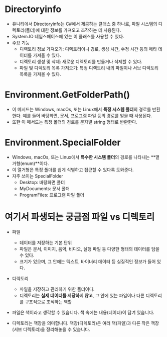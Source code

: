# Directoryinfo

* 유니티에서 Directoryinfo는 C#에서 제공하는 클래스 중 하나로, 파일 시스템의 디렉토리(폴더)에 대한 정보를 가져오고 조작하는 데 사용된다.
* System.IO 네임스페이스에 있는 이 클래스를 사용할 수 있다.
* 주요 기능
  * 디렉토리 정보 가져오기: 디렉토리이ㅢ 경로, 생성 시간, 수정 시간 등의 메타 데이터를 가져올 수 있다.
  * 디렉토리 생성 및 삭제: 새로운 디렉토리를 만들거나 삭제할 수 있다.
  * 파일 및 디렉토리 목록 가져오기: 특정 디렉토리 내의 파일이나 서브 디렉토리 목록을 가져올 수 있다.

# Environment.GetFolderPath()
 * 이 메서드는 Windows, macOs, 또는 Linux에서 **특정 시스템 폴더**의 경로를 반환한다. 예를 들어 바탕화면, 문서, 프로그램 파일 등의 경로를 얻을 때 사용된다.
 * 또한 이 매서드는 특정 폴더의 경로를 문자열 string 형태로 반환한다.
# Environment.SpecialFolder
 * Windows, macOs, 또는 Linux에서 **특수한 시스템 폴더**의  경로를 나타내는 **열거형(enum)**이다.
 * 이 열거형은 특정 폴더를 쉽게 식별하고 접근할 수 있다록 도와준다.
 * 자주 쓰이는 SpecialFolder
   *  Desktop: 바탕화면 폴더
   *  MyDocuments: 문서 폴더
   *  ProgramFiles: 프로그램 파일 폴더

# 여기서 파생되는 궁금점 파일 vs 디렉토리
 * 파일
   * 데이터를 저장하는 기본 단위
   * 파일은 문서, 이미지, 음악, 비디오, 실행 파일 등 다양한 형태의 데이터를 담을 수 있다.
   * 크기가 있으며, 그 안에는 텍스트, 바이너리 데이터 등 실질적인 정보가 들어 있다.

 * 디렉토리
   * 파일을 저장하고 관리하기 위한 폴더이다.
   * 디렉토리는 **실제 데이터를 저장하지 않고**, 그 안에 있는 파일이나 다른 디렉토리를 구조적으로 조직하는 역할

 * 파일은 책이라고 생각할 수 있습니다. 책 속에는 내용(데이터)이 담겨 있습니다.
 * 디렉토리는 책장을 의미합니다. 책장(디렉토리)은 여러 책(파일)과 다른 작은 책장(서브 디렉토리)을 정리해놓을 수 있습니다.
